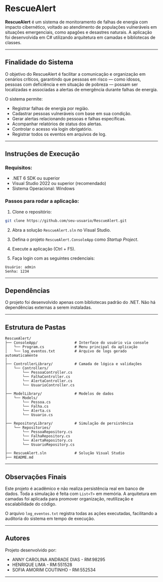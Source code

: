 
# RescueAlert

**RescueAlert** é um sistema de monitoramento de falhas de energia com impacto cibernético, voltado ao atendimento de populações vulneráveis em situações emergenciais, como apagões e desastres naturais. A aplicação foi desenvolvida em C# utilizando arquitetura em camadas e bibliotecas de classes.

---

##  Finalidade do Sistema

O objetivo do RescueAlert é facilitar a comunicação e organização em cenários críticos, garantindo que pessoas em risco — como idosos, pessoas com deficiência e em situação de pobreza — possam ser localizadas e associadas a alertas de emergência durante falhas de energia.

O sistema permite:

- Registrar falhas de energia por região.
- Cadastrar pessoas vulneráveis com base em sua condição.
- Gerar alertas relacionando pessoas e falhas específicas.
- Acompanhar relatórios de status dos alertas.
- Controlar o acesso via login obrigatório.
- Registrar todos os eventos em arquivos de log.

---

##  Instruções de Execução

### Requisitos:
- .NET 6 SDK ou superior
- Visual Studio 2022 ou superior (recomendado)
- Sistema Operacional: Windows

### Passos para rodar a aplicação:

1. Clone o repositório:
```bash
git clone https://github.com/seu-usuario/RescueAlert.git
```

2. Abra a solução `RescueAlert.sln` no Visual Studio.

3. Defina o projeto `RescueAlert.ConsoleApp` como *Startup Project*.

4. Execute a aplicação (Ctrl + F5).

5. Faça login com as seguintes credenciais:
```
Usuário: admin
Senha: 1234
```

---

##  Dependências

O projeto foi desenvolvido apenas com bibliotecas padrão do .NET. Não há dependências externas a serem instaladas.

---

##  Estrutura de Pastas

```
RescueAlert/
├── ConsoleApp/                 # Interface do usuário via console
│   └── Program.cs              # Menu principal da aplicação
│   └── log_eventos.txt         # Arquivo de logs gerado automaticamente
│
├── ControllerLibrary/          # Camada de lógica e validações
│   └── Controllers/
│       └── PessoaController.cs
│       └── FalhaController.cs
│       └── AlertaController.cs
│       └── UsuarioController.cs
│
├── ModelLibrary/               # Modelos de dados
│   └── Models/
│       └── Pessoa.cs
│       └── Falha.cs
│       └── Alerta.cs
│       └── Usuario.cs
│
├── RepositoryLibrary/          # Simulação de persistência
│   └── Repositories/
│       └── PessoaRepository.cs
│       └── FalhaRepository.cs
│       └── AlertaRepository.cs
│       └── UsuarioRepository.cs
│
├── RescueAlert.sln             # Solução Visual Studio
├── README.md
```

---

##  Observações Finais

Este projeto é acadêmico e não realiza persistência real em banco de dados. Toda a simulação é feita com `List<T>` em memória. A arquitetura em camadas foi aplicada para promover organização, reutilização e escalabilidade do código.

O arquivo `log_eventos.txt` registra todas as ações executadas, facilitando a auditoria do sistema em tempo de execução.

---




## Autores

Projeto desenvolvido por:
- ANNY CAROLINA ANDRADE DIAS - RM:98295 
- HENRIQUE LIMA - RM:551528
- SOFIA AMORIM COUTINHO - RM:552534 


---


